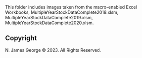 This folder includes images taken from the macro-enabled Excel Workbooks, MultipleYearStockDataComplete2018.xlsm, MultipleYearStockDataComplete2019.xlsm, MultipleYearStockDataComplete2020.xlsm.

## Copyright

N. James George © 2023. All Rights Reserved.
